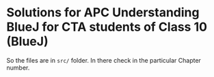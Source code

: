 # Solutions for APC Understanding BlueJ for CTA students of Class 10 (BlueJ)

So the files are in ``src/`` folder. In there check in the particular Chapter number.